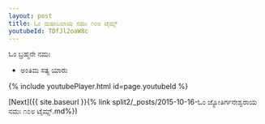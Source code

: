 ```yaml
---
layout: post
title: ಓಂ ಮಹಾಬಲಾಯ ನಮಃ ೧೦೮ ಟೈಮ್ಸ್
youtubeId: TDfJl2oaW8c
---
```

 
 
 ಓಂ ಬ್ರಹ್ಮನೇ ನಮಃ  
 
 -  ಅಂತಿಮ ಸತ್ಯ ಯಾರು 
 
  
 
  
 
 
 
 
 
 


{% include youtubePlayer.html id=page.youtubeId %}
 
[Next]({{ site.baseurl }}{% link  split2/_posts/2015-10-16-ಓಂ ಜ್ಯೋತಿರ್ಗನೇಶ್ವರಾಯ ನಮಃ ೧೦೮ ಟೈಮ್ಸ್.md%})
 
